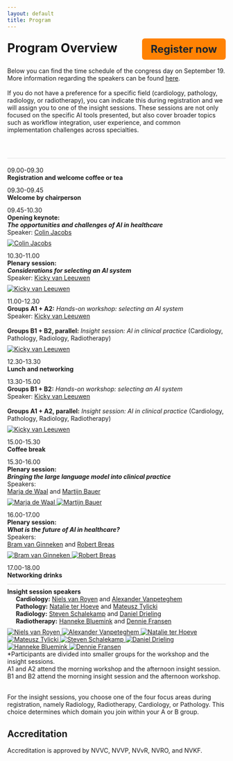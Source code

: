 ```yaml
---
layout: default
title: Program
---
```


<style>
  /* tighter separator before the speakers block */
  .program-sep { border-top: 1px solid #ddd; margin: 8px 0 8px; }

  /* collapse extra spacing inside the program list */
  .program { margin-bottom: 0 !important; }
  .program .program-item { margin-bottom: 12px; }
  .program .program-item:last-child { margin-bottom: 0; }

  /* thumbnails block spacing */
  .speaker-thumb-grid { margin-top: 8px; margin-bottom: 0; }
</style>

<div style="display: flex; justify-content: space-between; align-items: center; flex-wrap: wrap;">
  <h1 style="margin: 0;"><strong>Program Overview</strong></h1>
  <a href="https://registratie.radboudumc.nl/166356/subscribe" target="_blank" style="
    background-color:rgb(255, 130, 3);
    color: rgb(27, 36, 48);
    padding: 10px 20px;
    text-decoration: none;
    border-radius: 6px;
    font-size: 24px;
    font-weight: bold;
    margin-top: 5px;
  ">
    Register now
  </a>
</div><br>

<div class="content">
Below you can find the time schedule of the congress day on September 19. <br>
More information regarding the speakers can be found <a href="{{ site.url }}/speakers">here</a>. <br><br>
If you do not have a preference for a specific field (cardiology, pathology, radiology, or radiotherapy), you can indicate this during registration and we will assign you to one of the insight sessions. These sessions are not only focused on the specific AI tools presented, but also cover broader topics such as workflow integration, user experience, and common implementation challenges across specialties.
</div>

<h1 style="margin-top: 3rem; border-bottom: 2px solid #eee; padding-bottom: 0.5rem;"> </h1>

<div class="program">

  <!-- Registration -->
  <div class="program-item">
    <div class="program-time">09.00-09.30</div>
    <div class="program-text"><strong>Registration and welcome coffee or tea</strong></div>
  </div>

  <!-- Chair welcome -->
  <div class="program-item">
    <div class="program-time">09.30-09.45</div>
    <div class="program-text"><strong>Welcome by chairperson</strong></div>
  </div>

  <!-- Opening keynote -->
  <div class="program-item">
    <div class="program-time">09.45-10.30</div>
    <div class="program-text">
      <strong>Opening keynote:</strong><br>
      <strong><em>The opportunities and challenges of AI in healthcare</em></strong><br>
      Speaker: <a href="{{ site.url }}/speakers#colin-jacobs" class="speaker-link">Colin Jacobs</a>
    </div>
    <div class="speaker-thumb-grid">
      <a href="{{ site.url }}/speakers#colin-jacobs">
        <img src="{{ site.url }}/assets/img/Colin_Jacobs.jpg" class="speaker-thumb" alt="Colin Jacobs">
      </a>
    </div>
  </div>

  <!-- Plenary -->
  <div class="program-item">
    <div class="program-time">10.30-11.00</div>
    <div class="program-text">
      <strong>Plenary session:</strong><br>
      <strong><em>Considerations for selecting an AI system</em></strong><br>
      Speaker: <a href="{{ site.url }}/speakers#kicky-van-leeuwen" class="speaker-link">Kicky van Leeuwen</a>
    </div>
    <div class="speaker-thumb-grid">
      <a href="{{ site.url }}/speakers#kicky-van-leeuwen">
        <img src="{{ site.url }}/assets/img/Kicky_van_Leeuwen.jpg" class="speaker-thumb" alt="Kicky van Leeuwen">
      </a>
    </div>
  </div>

  <!-- Morning parallel -->
  <div class="program-item">
    <div class="program-time">11.00-12.30</div>
    <div class="program-text">
      <strong>Groups A1 + A2:</strong> <em>Hands-on workshop: selecting an AI system</em><br>
      Speaker: <a href="{{ site.url }}/speakers#kicky-van-leeuwen" class="speaker-link">Kicky van Leeuwen</a><br><br>
      <strong>Groups B1 + B2, parallel:</strong> <em>Insight session: AI in clinical practice</em> (Cardiology, Pathology, Radiology, Radiotherapy)
    </div>
    <div class="speaker-thumb-grid">
      <a href="{{ site.url }}/speakers#kicky-van-leeuwen">
        <img src="{{ site.url }}/assets/img/Kicky_van_Leeuwen.jpg" class="speaker-thumb" alt="Kicky van Leeuwen">
      </a>
    </div>
  </div>

  <!-- Lunch -->
  <div class="program-item">
    <div class="program-time">12.30-13.30</div>
    <div class="program-text"><strong>Lunch and networking</strong></div>
  </div>

  <!-- Afternoon parallel (B first) -->
  <div class="program-item">
    <div class="program-time">13.30-15.00</div>
    <div class="program-text">
      <strong>Groups B1 + B2:</strong> <em>Hands-on workshop: selecting an AI system</em><br>
      Speaker: <a href="{{ site.url }}/speakers#kicky-van-leeuwen" class="speaker-link">Kicky van Leeuwen</a><br><br>
      <strong>Groups A1 + A2, parallel:</strong> <em>Insight session: AI in clinical practice</em> (Cardiology, Pathology, Radiology, Radiotherapy)
    </div>
    <div class="speaker-thumb-grid">
      <a href="{{ site.url }}/speakers#kicky-van-leeuwen">
        <img src="{{ site.url }}/assets/img/Kicky_van_Leeuwen.jpg" class="speaker-thumb" alt="Kicky van Leeuwen">
      </a>
    </div>
  </div>

  <!-- Coffee -->
  <div class="program-item">
    <div class="program-time">15.00-15.30</div>
    <div class="program-text"><strong>Coffee break</strong></div>
  </div>

  <!-- Plenary 3 -->
  <div class="program-item">
    <div class="program-time">15.30-16.00</div>
    <div class="program-text">
      <strong>Plenary session:</strong><br>
      <strong><em>Bringing the large language model into clinical practice</em></strong><br>
      Speakers:<br>
      <a href="{{ site.url }}/speakers#marja-de-waal" class="speaker-link">Marja de Waal</a> and 
      <a href="{{ site.url }}/speakers#martijn-bauer" class="speaker-link">Martijn Bauer</a>
    </div>
    <div class="speaker-thumb-grid">
      <a href="{{ site.url }}/speakers#marja-de-waal">
        <img src="{{ site.url }}/assets/img/Marja_de_Waal.jpg" class="speaker-thumb" alt="Marja de Waal">
      </a>
      <a href="{{ site.url }}/speakers#martijn-bauer">
        <img src="{{ site.url }}/assets/img/Martijn_Bauer1.jpg" class="speaker-thumb" alt="Martijn Bauer">
      </a>
    </div>
  </div>

  <!-- Plenary 4 -->
  <div class="program-item">
    <div class="program-time">16.00-17.00</div>
    <div class="program-text">
      <strong>Plenary session:</strong><br>
      <strong><em>What is the future of AI in healthcare?</em></strong><br>
      Speakers:<br>
      <a href="{{ site.url }}/speakers#bram-van-ginneken" class="speaker-link">Bram van Ginneken</a> and 
      <a href="{{ site.url }}/speakers#robert-breas" class="speaker-link">Robert Breas</a>
    </div>
    <div class="speaker-thumb-grid">
      <a href="{{ site.url }}/speakers#bram-van-ginneken">
        <img src="{{ site.url }}/assets/img/Bram_van_Ginneken.jpg" class="speaker-thumb" alt="Bram van Ginneken">
      </a>
      <a href="{{ site.url }}/speakers#robert-breas">
        <img src="{{ site.url }}/assets/img/Robert_Breas.jpg" class="speaker-thumb" alt="Robert Breas">
      </a>
    </div>
  </div>

  <!-- Networking drinks -->
  <div class="program-item">
    <div class="program-time">17.00-18.00</div>
    <div class="program-text"><strong>Networking drinks</strong></div>
  </div>

  <!-- Clear separator before the single speakers block -->
  <div class="program-sep"></div>

  <!-- Single speakers block at the end -->
  <div class="program-item">
    <div class="program-time"></div>
    <div class="program-text">
      <strong>Insight session speakers</strong><br>
      &nbsp;&nbsp;&nbsp;&nbsp; <strong>Cardiology:</strong>
      <a href="{{ site.url }}/speakers#niels-van-royen" class="speaker-link">Niels van Royen</a> and 
      <a href="{{ site.url }}/speakers#alexander-vanpeteghem" class="speaker-link">Alexander Vanpeteghem</a><br>
      &nbsp;&nbsp;&nbsp;&nbsp; <strong>Pathology:</strong>
      <a href="{{ site.url }}/speakers#natalie-ter-hoeve" class="speaker-link">Natalie ter Hoeve</a> and 
      <a href="{{ site.url }}/speakers#mateusz-tylicki" class="speaker-link">Mateusz Tylicki</a><br>
      &nbsp;&nbsp;&nbsp;&nbsp; <strong>Radiology:</strong>
      <a href="{{ site.url }}/speakers#steven-schalekamp" class="speaker-link">Steven Schalekamp</a> and  
      <a href="{{ site.url }}/speakers#daniel-drieling" class="speaker-link">Daniel Drieling</a><br>
      &nbsp;&nbsp;&nbsp;&nbsp; <strong>Radiotherapy:</strong>
      <a href="{{ site.url }}/speakers#hanneke-bluemink" class="speaker-link">Hanneke Bluemink</a> and 
      <a href="{{ site.url }}/speakers#dennie-fransen" class="speaker-link">Dennie Fransen</a>
    </div>
    <div class="speaker-thumb-grid">
      <a href="{{ site.url }}/speakers#niels-van-royen">
        <img src="{{ site.url }}/assets/img/Niels_van_Royen.jpg" class="speaker-thumb" alt="Niels van Royen">
      </a>
      <a href="{{ site.url }}/speakers#alexander_vanpeteghem">
        <img src="{{ site.url }}/assets/img/Alexander_Vanpeteghem.png" class="speaker-thumb" alt="Alexander Vanpeteghem">
      </a>
      <a href="{{ site.url }}/speakers#natalie-ter-hoeve">
        <img src="{{ site.url }}/assets/img/Natalie_ter_Hoeve.jpg" class="speaker-thumb" alt="Natalie ter Hoeve">
      </a>
      <a href="{{ site.url }}/speakers#mateusz-tylicki">
        <img src="{{ site.url }}/assets/img/Mateusz_Tylicki.png" class="speaker-thumb" alt="Mateusz Tylicki">
      </a>
      <a href="{{ site.url }}/speakers#steven-schalekamp">
        <img src="{{ site.url }}/assets/img/Steven_Schalekamp.jpg" class="speaker-thumb" alt="Steven Schalekamp">
      </a>
      <a href="{{ site.url }}/speakers#daniel-drieling">
        <img src="{{ site.url }}/assets/img/Daniel_Drieling.jpeg" class="speaker-thumb" alt="Daniel Drieling">
      </a>
      <a href="{{ site.url }}/speakers#hanneke-bluemink">
        <img src="{{ site.url }}/assets/img/Hanneke_Bluemink.jpg" class="speaker-thumb" alt="Hanneke Bluemink">
      </a>
      <a href="{{ site.url }}/speakers#dennie-fransen">
        <img src="{{ site.url }}/assets/img/Dennie_Fransen.jpg" class="speaker-thumb" alt="Dennie Fransen">
      </a>    
    </div>
  </div>
</div>

<div class="content">
  *Participants are divided into smaller groups for the workshop and the insight sessions. <br>
  A1 and A2 attend the morning workshop and the afternoon insight session. <br>
  B1 and B2 attend the morning insight session and the afternoon workshop. <br><br>

  For the insight sessions, you choose one of the four focus areas during registration, namely Radiology, Radiotherapy, Cardiology, or Pathology. This choice determines which domain you join within your A or B group.

  <h2>Accreditation</h2>
  Accreditation is approved by NVVC, NVVP, NVvR, NVRO, and NVKF.
</div>
